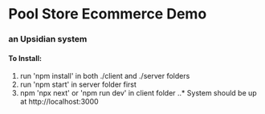 # Pool Store Ecommerce Demo
### an Upsidian system

#### To Install:
1. run 'npm install' in both ./client and ./server folders
2. run 'npm start' in server folder first
3. npm 'npx next' or 'npm run dev' in client folder
..* System should be up at http://localhost:3000

